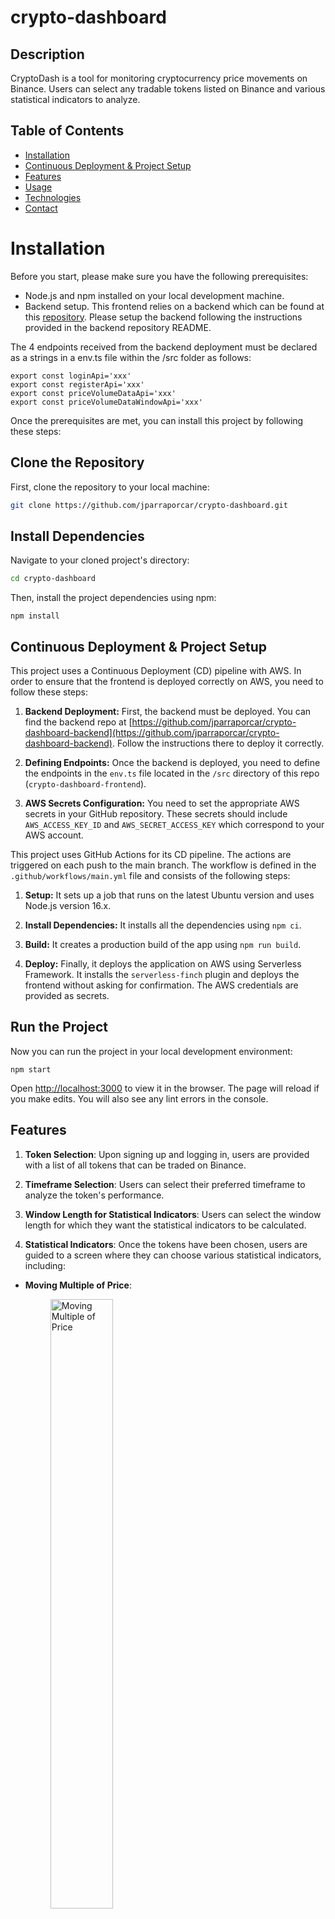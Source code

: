 # crypto-dashboard

## Description

CryptoDash is a tool for monitoring cryptocurrency price movements on Binance. Users can select any tradable tokens listed on Binance and various statistical indicators to analyze.

## Table of Contents

- [Installation](#installation)
- [Continuous Deployment & Project Setup](#continuous-deployment--project-setup)
- [Features](#features)
- [Usage](#usage)
- [Technologies](#technologies)
- [Contact](#contact)

# Installation

Before you start, please make sure you have the following prerequisites:

- Node.js and npm installed on your local development machine.
- Backend setup. This frontend relies on a backend which can be found at this [repository](https://github.com/jparraporcar/crypto-dashboard-backend). Please setup the backend following the instructions provided in the backend repository README.

The 4 endpoints received from the backend deployment must be declared as a strings in a env.ts file within the /src folder as follows:

```
export const loginApi='xxx'
export const registerApi='xxx'
export const priceVolumeDataApi='xxx'
export const priceVolumeDataWindowApi='xxx'
```

Once the prerequisites are met, you can install this project by following these steps:

## Clone the Repository

First, clone the repository to your local machine:

```bash
git clone https://github.com/jparraporcar/crypto-dashboard.git
```

## Install Dependencies

Navigate to your cloned project's directory:

```bash
cd crypto-dashboard
```

Then, install the project dependencies using npm:

```
npm install
```
## Continuous Deployment & Project Setup

This project uses a Continuous Deployment (CD) pipeline with AWS. In order to ensure that the frontend is deployed correctly on AWS, you need to follow these steps:

1. **Backend Deployment:** First, the backend must be deployed. You can find the backend repo at [https://github.com/jparraporcar/crypto-dashboard-backend](https://github.com/jparraporcar/crypto-dashboard-backend). Follow the instructions there to deploy it correctly.

2. **Defining Endpoints:** Once the backend is deployed, you need to define the endpoints in the `env.ts` file located in the `/src` directory of this repo (`crypto-dashboard-frontend`).

3. **AWS Secrets Configuration:** You need to set the appropriate AWS secrets in your GitHub repository. These secrets should include `AWS_ACCESS_KEY_ID` and `AWS_SECRET_ACCESS_KEY` which correspond to your AWS account.

This project uses GitHub Actions for its CD pipeline. The actions are triggered on each push to the main branch. The workflow is defined in the `.github/workflows/main.yml` file and consists of the following steps:

1. **Setup:** It sets up a job that runs on the latest Ubuntu version and uses Node.js version 16.x.

2. **Install Dependencies:** It installs all the dependencies using `npm ci`.

3. **Build:** It creates a production build of the app using `npm run build`.

4. **Deploy:** Finally, it deploys the application on AWS using Serverless Framework. It installs the `serverless-finch` plugin and deploys the frontend without asking for confirmation. The AWS credentials are provided as secrets.

## Run the Project

Now you can run the project in your local development environment:

```
npm start
```

Open [http://localhost:3000](http://localhost:3000) to view it in the browser. The page will reload if you make edits. You will also see any lint errors in the console.

## Features

1. **Token Selection**: Upon signing up and logging in, users are provided with a list of all tokens that can be traded on Binance.

2. **Timeframe Selection**: Users can select their preferred timeframe to analyze the token's performance.

3. **Window Length for Statistical Indicators**: Users can select the window length for which they want the statistical indicators to be calculated.

4. **Statistical Indicators**: Once the tokens have been chosen, users are guided to a screen where they can choose various statistical indicators, including:

- **Moving Multiple of Price**:
    <br />
    <figure>
        <img style="width:50%; height:auto;" src="./screenshots/moving-multiple-of-price.jpg" alt="Moving Multiple of Price">
    </figure>
    <br />
    <br />
    <figure>
        <img style="width:150%; height:auto;" src="./screenshots/moving-multiple-of-price-explanation.jpg" alt="Moving Multiple of price explanation">
    </figure> 
    <br />
    <br />
- **Moving Multiple of Volume**:
    <br />
    <figure>
        <img style="width:50%; height:auto;" src="./screenshots/moving-multiple-of-volume.jpg" alt="Moving Multiple of Volume">
    </figure>
    <br />
    <br />
    <figure>
        <img style="width:150%; height:auto;" src="./screenshots/moving-multiple-of-volume-explanation.jpg" alt="Moving Multiple of Volume explanation">
    </figure> 
    <br />
    <br />
- **Moving Average Multiple of Price**:
    <br />
    <figure>
        <img style="width:50%; height:auto;" src="./screenshots/moving-multiple-of-price-avg.jpg" alt="Moving Average Multiple of Price">
    </figure>
    <br />
    <br />
    <figure>
        <img style="width:150%; height:auto;" src="./screenshots/moving-multiple-of-price-avg-explanation.jpg" alt="Moving Average Multiple of Price explanation">
    </figure> 
    <br />
    <br />
- **Moving Average Multiple of Volume**:
    <br />
    <figure>
        <img style="width:50%; height:auto;" src="./screenshots/moving-multiple-of-volume-avg.jpg" alt="Moving Average Multiple of Volume">
    </figure>
    <br />
    <br />
    <figure>
        <img style="width:150%; height:auto;" src="./screenshots/moving-multiple-of-volume-avg-explanation.jpg" alt="Moving Average Multiple of Volume explanation">
    </figure> 
    <br />
    <br />
- **Moving Accumulated Rate of Change of Multiple Price**:
    <br />
    <figure>
        <img style="width:50%; height:auto;" src="./screenshots/moving-multiple-of-price-arc.jpg" alt="Moving Accumulated Rate of Change of Multiple Price">
    </figure>
    <figure>
        <img style="width:150%; height:auto;" src="./screenshots/moving-multiple-of-price-arc-explanation.jpg" alt="Accumulated Rate of Change of Multiple of Price explanation">
    </figure> 
    <br />
    <br />
- **Moving Accumulated Rate of Change of Multiple Volume**:
    <br />
    <figure>
        <img style="width:50%; height:auto;" src="./screenshots/moving-multiple-of-volume-arc.jpg" alt="Moving Accumulated Rate of Change of Multiple Volume">
    </figure>
    <br />
    <figure>
        <img style="width:150%; height:auto;" src="./screenshots/moving-multiple-of-volume-arc-explanation.jpg" alt="Moving Accumulated Rate of Change of Multiple Volume explanation">
    </figure> 
   <br />
   <br />

## Usage

   <br />
    <figure>
        <img style="width:125%; height:auto;" src="./screenshots/app-flow.jpg" alt="App flow">
    </figure> 
   <br />

### Technologies

The CryptoDash application leverages several libraries and frameworks to build an effective, dynamic, and interactive user interface. Below are the main technologies used:

- **ReactJS**: A JavaScript library for building user interfaces. React allows developers to create large web applications that can change data, without reloading the page.

- **Redux Toolkit**: The official, opinionated, batteries-included toolset for efficient Redux development. It is used for state management in the application.

- **TypeScript**: A strict syntactical superset of JavaScript, which adds static typing. This helps to write safer and more readable code, making it easier to maintain.

- **Emotion**: A powerful library for writing CSS in JavaScript. It helps to style components in a more modular and maintainable way.

- **Material UI**: A popular React UI framework with a set of React components that implement Google's Material Design.

- **Axios**: A promise-based HTTP client for the browser and Node.js. It simplifies the process of making asynchronous HTTP requests from the client to the server.

- **React Hook Form**: A performant, flexible and extensible forms library with easy-to-use validation.

- **React-Router-Dom**: A dynamic, client-side routing library for React, allowing the application to maintain the seamless user experience of a single page application.

- **React Three Fiber and Drei**: Libraries that bring React's component model to Three.js, a cross-browser JavaScript library used to create and display animated 3D computer graphics on a Web browser.

- **Chart.js and React-Chartjs-2**: Charting libraries that help in the visual representation of data in form of charts.

- **Mathjs**: An extensive math library for JavaScript and Node.js. It provides a flexible and user-friendly interface for all kinds of mathematical operations.

- **JWT Decode**: A library to decode JSON Web Tokens (JWT) in JavaScript.

- **Zod**: A TypeScript-first schema declaration and validation library.

- **Serverless and Serverless Finch**: Frameworks for building applications comprised of microservices that helps in deploying AWS lambda functions easily.

- **ESLint and Prettier**: Tools for identifying and reporting on patterns in JavaScript, enhancing code quality and formatting.

Remember to keep your dependencies up to date to have the latest features and security updates.

## Contact

If you want to contact me you can reach me at:

- **Name**: `Jordi Parra Porcar`
- **Email**: `jordiparraporcar@gmail.com`
- **LinkedIn**: [`Jordi Parra Porcar`](https://www.linkedin.com/in/jordiparraporcar/)

For any additional questions or comments, please feel free to reach out. Contributions, issues, and feature requests are welcome!
